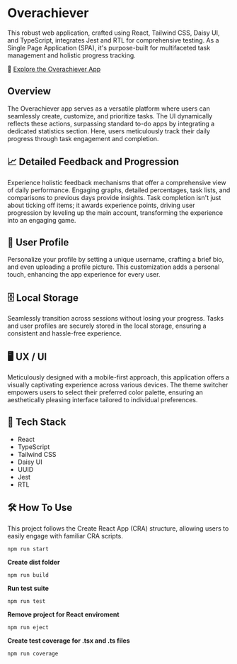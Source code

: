 # **Overachiever**

This robust web application, crafted using React, Tailwind CSS, Daisy UI, and TypeScript, integrates Jest and RTL for comprehensive testing. As a Single Page Application (SPA), it's purpose-built for multifaceted task management and holistic progress tracking.

🚀 [Explore the Overachiever App](https://overachiever-app.netlify.app/)


## **Overview**

The Overachiever app serves as a versatile platform where users can seamlessly create, customize, and prioritize tasks. The UI dynamically reflects these actions, surpassing standard to-do apps by integrating a dedicated statistics section. Here, users meticulously track their daily progress through task engagement and completion.

## **📈 Detailed Feedback and Progression**

Experience holistic feedback mechanisms that offer a comprehensive view of daily performance. Engaging graphs, detailed percentages, task lists, and comparisons to previous days provide insights. Task completion isn't just about ticking off items; it awards experience points, driving user progression by leveling up the main account, transforming the experience into an engaging game.

## **👤 User Profile**

Personalize your profile by setting a unique username, crafting a brief bio, and even uploading a profile picture. This customization adds a personal touch, enhancing the app experience for every user.

## **🗄️ Local Storage**

Seamlessly transition across sessions without losing your progress. Tasks and user profiles are securely stored in the local storage, ensuring a consistent and hassle-free experience.

## **🖥️ UX / UI**

Meticulously designed with a mobile-first approach, this application offers a visually captivating experience across various devices. The theme switcher empowers users to select their preferred color palette, ensuring an aesthetically pleasing interface tailored to individual preferences.

## 🔧 **Tech Stack**

- React
- TypeScript
- Tailwind CSS
- Daisy UI
- UUID
- Jest
- RTL

## 🛠️ **How To Use**

This project follows the Create React App (CRA) structure, allowing users to easily engage with familiar CRA scripts.

```npm
npm run start
```

**Create dist folder**

```npm
npm run build
```

**Run test suite**

```npm
npm run test
```

**Remove project for React enviroment**

```npm
npm run eject
```

**Create test coverage for .tsx and .ts files**

```npm
npm run coverage
```
